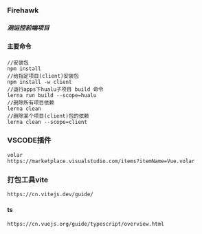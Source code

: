### Firehawk

##### 测运控前端项目

#### 主要命令

```
//安装包
npm install
//给指定项目(client)安装包
npm install -w client
//运行apps下hualu子项目 build 命令
lerna run build --scope=hualu
//删除所有项目依赖
lerna clean 
//删除某个项目(client)包的依赖
lerna clean --scope=client 

```


### VSCODE插件

```
volar
https://marketplace.visualstudio.com/items?itemName=Vue.volar
```

### 打包工具vite
```
https://cn.vitejs.dev/guide/
```


#### ts
```
https://cn.vuejs.org/guide/typescript/overview.html
```